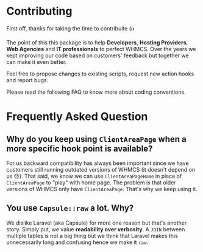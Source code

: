 # Contributing

First off, thanks for taking the time to contribuite 👍

The point of this this package is to help **Developers**, **Hosting Providers**, **Web Agencies** and **IT professionals** to perfect WHMCS. Over the years we kept improving our code based on customers' feedback but together we can make it even better.

Feel free to propose changes to existing scripts, request new action hooks and report bugs.

Please read the following FAQ to know more about coding conventions.

# Frequently Asked Question

## Why do you keep using `ClientAreaPage` when a more specific hook point is available?

For us backward compatibility has always been important since we have customers still running outdated versions of WHMCS (it doesn't depend on us ☹️). That said, we know we can use `ClientAreaPageHome` in place of `ClientAreaPage` to "play" with home page. The problem is that older versions of WHMCS only have `ClientAreaPage`. That's why we keep using it.

## You use `Capsule::raw` a lot. Why?

We dislike Laravel (aka Capsule) for more one reason but that's another story. Simply put, we value **readability over verbosity**. A `JOIN` between multiple tables is not a big thing but we think that Laravel makes this unnecessarily long and confusing hence we make it `raw`.
